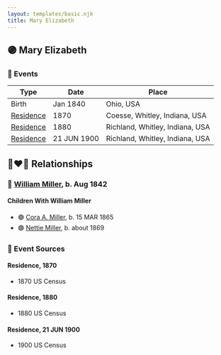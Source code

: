 ```yaml
---
layout: templates/basic.njk
title: Mary Elizabeth
---
```

## 🟣 Mary Elizabeth

### 📆 Events

Type | Date | Place
------ | ------ | ------
Birth | Jan 1840 | Ohio, USA
[Residence](#event-2ea836c9-7210-40e4-a9a6-15624f4f4eb8) | 1870 | Coesse, Whitley, Indiana, USA
[Residence](#event-3e4e43ad-6a72-4ea5-8683-c9814a3b433b) | 1880 | Richland, Whitley, Indiana, USA
[Residence](#event-5c901155-4f37-449b-9919-15ba4fcff1e6) | 21 JUN 1900 | Richland, Whitley, Indiana, USA

## 👩‍❤️‍👨 Relationships

### 🔵 [William Miller](/people/1/1014217), b. Aug 1842

#### Children With William Miller
* 🟣 [Cora A. Miller](/people/1/12053368), b. 15 MAR 1865
* 🟣 [Nettie Miller](/people/4/48706128), b. about 1869
### 📰 Event Sources

#### <a id="event-2ea836c9-7210-40e4-a9a6-15624f4f4eb8"></a> Residence, 1870
* 1870 US Census

#### <a id="event-3e4e43ad-6a72-4ea5-8683-c9814a3b433b"></a> Residence, 1880
* 1880 US Census

#### <a id="event-5c901155-4f37-449b-9919-15ba4fcff1e6"></a> Residence, 21 JUN 1900
* 1900 US Census
